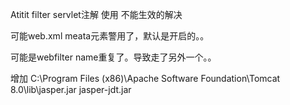 Atitit filter  servlet注解 使用 不能生效的解决

可能web.xml   meata元素警用了，默认是开启的。。

可能是webfilter name重复了。导致走了另外一个。。

增加 C:\Program Files (x86)\Apache Software Foundation\Tomcat 8.0\lib\jasper.jar
jasper-jdt.jar
